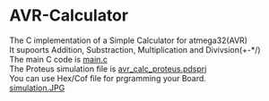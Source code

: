 # AVR-Calculator
The C implementation of a Simple Calculator for atmega32(AVR)  
It supoorts Addition, Substraction, Multiplication and Divivsion(+-*/)  
The main C code is [main.c](/main.c)    
The Proteus simulation file is [avr_calc_proteus.pdsprj](/avr_calc_proteus.pdsprj)  
You can use Hex/Cof file for prgramming your Board.  
[simulation.JPG](/simulation.JPG)
